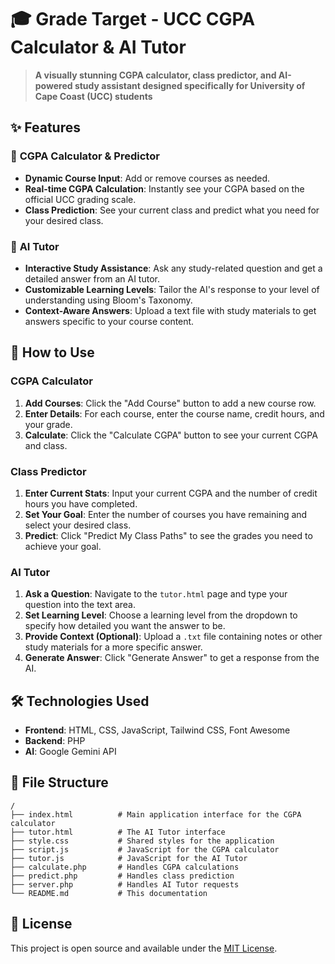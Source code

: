 # 🎓 Grade Target - UCC CGPA Calculator & AI Tutor

> **A visually stunning CGPA calculator, class predictor, and AI-powered study assistant designed specifically for University of Cape Coast (UCC) students**

## ✨ Features

### 🎯 **CGPA Calculator & Predictor**
- **Dynamic Course Input**: Add or remove courses as needed.
- **Real-time CGPA Calculation**: Instantly see your CGPA based on the official UCC grading scale.
- **Class Prediction**: See your current class and predict what you need for your desired class.

### 🤖 **AI Tutor**
- **Interactive Study Assistance**: Ask any study-related question and get a detailed answer from an AI tutor.
- **Customizable Learning Levels**: Tailor the AI's response to your level of understanding using Bloom's Taxonomy.
- **Context-Aware Answers**: Upload a text file with study materials to get answers specific to your course content.

## 🚀 How to Use

### **CGPA Calculator**
1.  **Add Courses**: Click the "Add Course" button to add a new course row.
2.  **Enter Details**: For each course, enter the course name, credit hours, and your grade.
3.  **Calculate**: Click the "Calculate CGPA" button to see your current CGPA and class.

### **Class Predictor**
1.  **Enter Current Stats**: Input your current CGPA and the number of credit hours you have completed.
2.  **Set Your Goal**: Enter the number of courses you have remaining and select your desired class.
3.  **Predict**: Click "Predict My Class Paths" to see the grades you need to achieve your goal.

### **AI Tutor**
1.  **Ask a Question**: Navigate to the `tutor.html` page and type your question into the text area.
2.  **Set Learning Level**: Choose a learning level from the dropdown to specify how detailed you want the answer to be.
3.  **Provide Context (Optional)**: Upload a `.txt` file containing notes or other study materials for a more specific answer.
4.  **Generate Answer**: Click "Generate Answer" to get a response from the AI.

## 🛠️ Technologies Used

-   **Frontend**: HTML, CSS, JavaScript, Tailwind CSS, Font Awesome
-   **Backend**: PHP
-   **AI**: Google Gemini API

## 📁 File Structure

```
/
├── index.html          # Main application interface for the CGPA calculator
├── tutor.html          # The AI Tutor interface
├── style.css           # Shared styles for the application
├── script.js           # JavaScript for the CGPA calculator
├── tutor.js            # JavaScript for the AI Tutor
├── calculate.php       # Handles CGPA calculations
├── predict.php         # Handles class prediction
├── server.php          # Handles AI Tutor requests
└── README.md           # This documentation
```

## 📄 License

This project is open source and available under the [MIT License](LICENSE).
